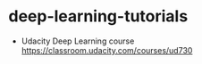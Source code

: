 # deep-learning-tutorials

- Udacity Deep Learning course https://classroom.udacity.com/courses/ud730
